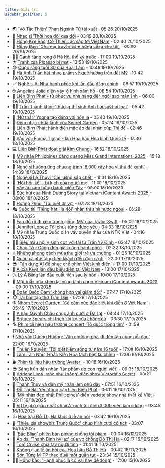 ```yaml
---
title: Giải trí
sidebar_position: 5
---
```


<!-- vnexpress-giai-tri:START -->
- 🌏 [&#39;Võ Tắc Thiên&#39; Phan Nghinh Tử tái xuất](https://vnexpress.net/vo-tac-thien-phan-nghinh-tu-tai-xuat-4953412.html) - 05:26 20/10/2025
- 💫 [Nhạc sĩ &#39;Thời hoa đỏ&#39; qua đời](https://vnexpress.net/nhac-si-thoi-hoa-do-qua-doi-4953369.html) - 03:19 20/10/2025
- 🌮 [Hồng Kim Bảo, Cổ Thiên Lạc sắp tới Việt Nam](https://vnexpress.net/hong-kim-bao-co-thien-lac-sap-toi-viet-nam-4953311.html) - 02:40 20/10/2025
- 🧠 [Hồng Đào: &#39;Cha mẹ truyền cảm hứng sống cho tôi&#39;](https://vnexpress.net/hong-dao-cha-me-truyen-cam-hung-song-cho-toi-4952613.html) - 00:00 20/10/2025
- 👨‍🏫 [Gánh hàng rong ở Hà Nội thế kỷ trước](https://vnexpress.net/ganh-hang-rong-o-ha-noi-the-ky-truoc-4953127.html) - 17:00 19/10/2025
- ⚗️ [Tranh của Picasso bị mất](https://vnexpress.net/tranh-cua-picasso-bi-mat-4953194.html) - 13:53 19/10/2025
- 😎 [Cuộc sống tuổi 30 của Hoài Lâm](https://vnexpress.net/cuoc-song-tuoi-30-cua-hoai-lam-4953215.html) - 10:46 19/10/2025
- 🫣 [Hà Anh Tuấn hát nhạc phẩm về quê hương trên đất Mỹ](https://vnexpress.net/ha-anh-tuan-hat-nhac-pham-ve-que-huong-tren-dat-my-4953200.html) - 10:42 19/10/2025
- 🪄 [Nghệ sĩ Ái Như hạnh phúc khi lần đầu đóng chính](https://vnexpress.net/nghe-si-ai-nhu-hanh-phuc-khi-lan-dau-dong-chinh-4953125.html) - 08:57 19/10/2025
- 🤓 [Angelina Jolie diện váy lộ hình xăm hổ](https://vnexpress.net/angelina-jolie-dien-vay-lo-hinh-xam-ho-4953186.html) - 08:54 19/10/2025
- 🫶 [Liên Bỉnh Phát - từ phục vụ nhà hàng đến ngôi sao màn ảnh](https://vnexpress.net/lien-binh-phat-tu-phuc-vu-nha-hang-den-ngoi-sao-man-anh-4953121.html) - 06:00 19/10/2025
- 🧑‍🏫 [Trấn Thành khóc &#39;thương thí sinh Anh trai suýt bị loại&#39;](https://vnexpress.net/tran-thanh-khoc-thuong-thi-sinh-anh-trai-suyt-bi-loai-4953144.html) - 05:42 19/10/2025
- 🦄 [&#39;Nữ thần&#39; Yoona tạo dáng với nón lá](https://vnexpress.net/nu-than-yoona-tao-dang-voi-non-la-4953122.html) - 05:40 19/10/2025
- 💫 [Đêm nhạc chữa lành của Secret Garden](https://vnexpress.net/dem-nhac-chua-lanh-cua-secret-garden-4953104.html) - 05:24 19/10/2025
- 🎊 [Liên Bỉnh Phát: hãnh diện mặc áo dài nhận cúp Thị đế](https://vnexpress.net/lien-binh-phat-hanh-dien-mac-ao-dai-nhan-cup-thi-de-4953109.html) - 02:46 19/10/2025
- 👹 [Sắc vóc Emma Tiglao - tân Hoa hậu Hòa bình Quốc tế](https://vnexpress.net/sac-voc-emma-tiglao-tan-hoa-hau-hoa-binh-quoc-te-4953060.html) - 17:30 18/10/2025
- 💻 [Liên Bỉnh Phát đoạt giải Kim Chung](https://vnexpress.net/lien-binh-phat-doat-giai-kim-chung-4953064.html) - 16:52 18/10/2025
- 🤡 [Mỹ nhân Philippines đăng quang Miss Grand International 2025](https://vnexpress.net/my-nhan-philippines-dang-quang-miss-grand-international-2025-4953027.html) - 15:18 18/10/2025
- 🥰 [Nghệ sĩ hưởng ứng chương trình &#39;8.000 cây hoa vì thủ đô xanh&#39;](https://vnexpress.net/nghe-si-huong-ung-chuong-trinh-8-000-cay-hoa-vi-thu-do-xanh-4953007.html) - 14:39 18/10/2025
- 🚀 [Nghệ sĩ Lệ Thủy: &#39;Cải lương sắp chết&#39;](https://vnexpress.net/nghe-si-le-thuy-cai-luong-sap-chet-4953010.html) - 11:31 18/10/2025
- 📝 [&#39;Hồi hồn kế&#39; - bi kịch của người mẹ](https://vnexpress.net/giai-tri/phim/thu-vien-phim/the-resurrected-848) - 11:00 18/10/2025
- 🐲 [Váy áo cảm hứng bánh miền Tây](https://vnexpress.net/vay-ao-cam-hung-banh-mien-tay-4952243.html) - 09:00 18/10/2025
- 🎃 [Sức hút của Ninh Dương Story tại Vietnam iContent Awards 2025](https://vnexpress.net/suc-hut-cua-ninh-duong-story-tai-vietnam-icontent-awards-2025-4952617.html) - 08:00 18/10/2025
- 🤠 [Hoàng Phúc: &#39;Tôi biết ơn vợ&#39;](https://vnexpress.net/hoang-phuc-toi-biet-on-vo-4950625.html) - 07:28 18/10/2025
- 🎭 [Cuộc thi &#39;Tiếng hát Hà Nội&#39; nhận thí sinh nước ngoài](https://vnexpress.net/cuoc-thi-tieng-hat-ha-noi-nhan-thi-sinh-nuoc-ngoai-4952197.html) - 05:28 18/10/2025
- 🧰 [Fan đổ xô đi xem tranh giống MV của Taylor Swift](https://vnexpress.net/fan-do-xo-di-xem-tranh-giong-mv-cua-taylor-swift-4952451.html) - 05:00 18/10/2025
- 🦍 [Jennifer Lopez: Tôi chưa từng được yêu](https://vnexpress.net/jennifer-lopez-toi-chua-tung-duoc-yeu-4952011.html) - 04:33 18/10/2025
- 🌝 [Mỹ nhân Trung Quốc diện váy xuyên thấu của NTK Việt](https://vnexpress.net/my-nhan-trung-quoc-dien-vay-xuyen-thau-cua-ntk-viet-4952906.html) - 04:16 18/10/2025
- 🧑‍💻 [Siêu mẫu nội y sinh con với tài tử Trần Vỹ Đình](https://vnexpress.net/sieu-mau-noi-y-sinh-con-voi-tai-tu-tran-vy-dinh-4952880.html) - 03:47 18/10/2025
- 🥸 [Châu Tấn: Càng đơn giản càng hạnh phúc](https://vnexpress.net/chau-tan-cang-don-gian-cang-hanh-phuc-4952859.html) - 02:32 18/10/2025
- 🔥 [Những phong cách mùa thu giới trẻ ưa chuộng](https://vnexpress.net/nhung-phong-cach-mua-thu-gioi-tre-ua-chuong-4952691.html) - 01:25 18/10/2025
- 🐎 [Quán cà phê tặng tiền khách đến đọc sách](https://vnexpress.net/quan-ca-phe-tang-tien-khach-den-doc-sach-4952684.html) - 22:00 17/10/2025
- 😎 [&#39;Tận dụng AI để phục chế phim Việt kinh điển&#39;](https://vnexpress.net/tan-dung-ai-de-phuc-che-phim-viet-kinh-dien-4952446.html) - 17:00 17/10/2025
- 🦄 [Alicia Keys lần đầu biểu diễn tại Việt Nam](https://vnexpress.net/alicia-keys-lan-dau-bieu-dien-tai-viet-nam-4952760.html) - 13:00 17/10/2025
- 🌜 [Lý Á Bằng lần đầu xuất hiện sau ly hôn](https://vnexpress.net/ly-a-bang-lan-dau-xuat-hien-sau-ly-hon-4952467.html) - 10:00 17/10/2025
- 🚦 [Một tuần nữa khép lại vòng bình chọn Vietnam iContent Awards 2025](https://vnexpress.net/mot-tuan-nua-khep-lai-vong-binh-chon-vietnam-icontent-awards-2025-4952349.html) - 09:00 17/10/2025
- 🧐 [Doãn Quốc Đam &#39;không hợp vai giám đốc&#39;](https://vnexpress.net/doan-quoc-dam-khong-hop-vai-giam-doc-4952456.html) - 07:47 17/10/2025
- 🐵 [Tái bản tập thơ Trần Dần](https://vnexpress.net/tai-ban-tap-tho-tran-dan-4952585.html) - 07:29 17/10/2025
- ⚗️ [Nhóm Secret Garden: &#39;Có cảm xúc đặc biệt khi diễn ở Việt Nam&#39;](https://vnexpress.net/nhom-secret-garden-co-cam-xuc-dac-biet-khi-dien-o-viet-nam-4952207.html) - 05:49 17/10/2025
- 👺 [Á hậu Quỳnh Châu chụp ảnh cưới ở Đà Lạt](https://vnexpress.net/a-hau-quynh-chau-chup-anh-cuoi-o-da-lat-4952547.html) - 04:44 17/10/2025
- 🌊 [Britney Spears chỉ trích hồi ký của chồng cũ](https://vnexpress.net/britney-spears-chi-trich-hoi-ky-cua-chong-cu-4952199.html) - 03:30 17/10/2025
- 🪜 [Phim tái hiện hậu trường concert &#39;Tổ quốc trong tim&#39;](https://vnexpress.net/phim-tai-hien-hau-truong-concert-to-quoc-trong-tim-4952441.html) - 01:59 17/10/2025
- 🕴 [Nhà văn Dương Hướng: &#39;Văn chương phải đi đến tận cùng nỗi đau&#39;](https://vnexpress.net/nha-van-duong-huong-van-chuong-phai-di-den-tan-cung-noi-dau-4942249.html) - 22:00 16/10/2025
- 💃 [Thuận Nguyễn: &#39;Tôi biết kiếm sống từ năm 16 tuổi&#39;](https://vnexpress.net/thuan-nguyen-toi-biet-kiem-song-tu-nam-16-tuoi-4951089.html) - 17:00 16/10/2025
- 🦄 [Lâm Tâm Như, Hoắc Kiến Hoa tách biệt tài chính](https://vnexpress.net/lam-tam-nhu-hoac-kien-hoa-tach-biet-tai-chinh-4952267.html) - 12:00 16/10/2025
- ⛽️ [Phim tài liệu hậu trường &#39;Avatar&#39;](https://vnexpress.net/phim-tai-lieu-hau-truong-avatar-4952061.html) - 10:18 16/10/2025
- 😎 [Sáng kiến dán nhãn &#39;tác phẩm do con người viết&#39;](https://vnexpress.net/sang-kien-dan-nhan-tac-pham-do-con-nguoi-viet-4952242.html) - 09:35 16/10/2025
- 🌊 [Adriana Lima &#39;mặc như không&#39; diễn show Victoria&#39;s Secret](https://vnexpress.net/adriana-lima-mac-nhu-khong-dien-show-victoria-s-secret-4952154.html) - 08:21 16/10/2025
- 🐲 [Thanh Thủy và dàn mỹ nhân làm phù dâu](https://vnexpress.net/thanh-thuy-va-dan-my-nhan-lam-phu-dau-4952200.html) - 07:51 16/10/2025
- 💂 [Đỗ Thị Hải Yến đóng cặp Liên Bỉnh Phát](https://vnexpress.net/do-thi-hai-yen-dong-cap-lien-binh-phat-4951693.html) - 06:11 16/10/2025
- 🙉 [&#39;Mỹ nhân đẹp nhất Philippines&#39; diễn vedette show nhà thiết kế Việt](https://vnexpress.net/my-nhan-dep-nhat-philippines-dien-vedette-show-nha-thiet-ke-viet-4952103.html) - 05:11 16/10/2025
- 💪 [Vợ tỷ phú giàu nhất châu Á xách túi đính 3.000 viên kim cương](https://vnexpress.net/vo-ty-phu-giau-nhat-chau-a-xach-tui-dinh-3-000-vien-kim-cuong-4952023.html) - 03:45 16/10/2025
- 👍 [Hoa hậu Đỗ Thị Hà khóc ở lễ ăn hỏi](https://vnexpress.net/hoa-hau-do-thi-ha-khoc-o-le-an-hoi-4952014.html) - 03:42 16/10/2025
- 💪 [&#39;Thiếu gia showbiz Trung Quốc&#39; chụp hình cưới cổ tích](https://vnexpress.net/thieu-gia-showbiz-trung-quoc-chup-hinh-cuoi-co-tich-4952008.html) - 03:07 16/10/2025
- 💄 [&#39;Bắc Bling&#39; phiên bản phòng chống tội phạm](https://vnexpress.net/bac-bling-phien-ban-phong-chong-toi-pham-4952057.html) - 03:04 16/10/2025
- 🦩 [Áo dài &#39;Thanh Bình hỷ lạc&#39; của vợ chồng Đỗ Thị Hà](https://vnexpress.net/ao-dai-thanh-binh-hy-lac-cua-vo-chong-do-thi-ha-4952006.html) - 02:17 16/10/2025
- 🥸 [Tom Cruise chia tay người tình](https://vnexpress.net/tom-cruise-chia-tay-nguoi-tinh-4951957.html) - 01:41 16/10/2025
- 🧰 [Không gian lễ ăn hỏi của Hoa hậu Đỗ Thị Hà](https://vnexpress.net/khong-gian-le-an-hoi-cua-hoa-hau-do-thi-ha-4951941.html) - 00:42 16/10/2025
- 💼 [Sơn Tùng M-TP theo đuổi mốt quần tụt](https://vnexpress.net/son-tung-m-tp-theo-duoi-mot-quan-tut-4951666.html) - 23:34 15/10/2025
- 🧑‍💻 [Hồng Đào: &#39;Hạnh phúc là có vai hay để đóng&#39;](https://vnexpress.net/hong-dao-hanh-phuc-la-co-vai-hay-de-dong-4951864.html) - 17:00 15/10/2025<!-- vnexpress-giai-tri:END -->
